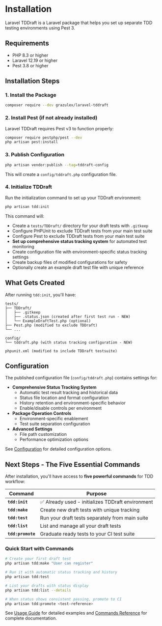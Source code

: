 # Installation

Laravel TDDraft is a Laravel package that helps you set up separate TDD testing environments using Pest 3.

## Requirements

- PHP 8.3 or higher
- Laravel 12.19 or higher  
- Pest 3.8 or higher

## Installation Steps

### 1. Install the Package

```bash
composer require --dev grazulex/laravel-tddraft
```

### 2. Install Pest (if not already installed)

Laravel TDDraft requires Pest v3 to function properly:

```bash
composer require pestphp/pest --dev
php artisan pest:install
```

### 3. Publish Configuration

```bash
php artisan vendor:publish --tag=tddraft-config
```

This will create a `config/tddraft.php` configuration file.

### 4. Initialize TDDraft

Run the initialization command to set up your TDDraft environment:

```bash
php artisan tdd:init
```

This command will:
- Create a `tests/TDDraft/` directory for your draft tests with `.gitkeep`
- Configure PHPUnit to exclude TDDraft tests from your main test suite
- Configure Pest to exclude TDDraft tests from your main test suite  
- **Set up comprehensive status tracking system** for automated test monitoring
- Create configuration file with environment-specific status tracking settings
- Create backup files of modified configurations for safety
- Optionally create an example draft test file with unique reference

## What Gets Created

After running `tdd:init`, you'll have:

```
tests/
├── TDDraft/
│   ├── .gitkeep
│   ├── .status.json (created after first test run - NEW)
│   └── ExampleDraftTest.php (optional)
├── Pest.php (modified to exclude TDDraft)
└── ...

config/
└── tddraft.php (with status tracking configuration - NEW)

phpunit.xml (modified to include TDDraft testsuite)
```

## Configuration

The published configuration file (`config/tddraft.php`) contains settings for:

- **Comprehensive Status Tracking System**
  - Automatic test result tracking and historical data
  - Status file location and format configuration
  - History retention and environment-specific behavior
  - Enable/disable controls per environment
- **Package Operation Controls**
  - Environment-specific enablement
  - Test suite separation configuration
- **Advanced Settings**
  - File path customization
  - Performance optimization options

See [Configuration](configuration.md) for detailed configuration options.

## Next Steps - The Five Essential Commands

After installation, you'll have access to **five powerful commands** for TDD workflow:

| Command | Purpose |
|---------|---------|
| **`tdd:init`** | ✅ Already used - initializes TDDraft environment |
| **`tdd:make`** | Create new draft tests with unique tracking |
| **`tdd:test`** | Run your draft tests separately from main suite |
| **`tdd:list`** | List and manage all your draft tests |
| **`tdd:promote`** | Graduate ready tests to your CI test suite |

### Quick Start with Commands

```bash
# Create your first draft test
php artisan tdd:make "User can register"

# Run it with automatic status tracking and history
php artisan tdd:test

# List your drafts with status display
php artisan tdd:list --details

# When status shows consistent passing, promote to CI
php artisan tdd:promote <test-reference>
```

See [Usage Guide](usage.md) for detailed examples and [Commands Reference](commands.md) for complete documentation.